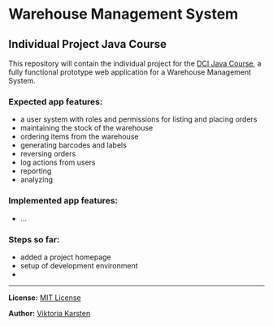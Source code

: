 # Warehouse Management System
## Individual Project Java Course

This repository will contain the individual project for the [DCI Java Course](https://digitalcareerinstitute.org/), a fully functional prototype web application for a Warehouse Management System.

### Expected app features:
- a user system with roles and permissions for listing and placing orders
- maintaining the stock of the warehouse
- ordering items from the warehouse
- generating barcodes and labels
- reversing orders
- log actions from users
- reporting
- analyzing

### Implemented app features:
- ...

### Steps so far:
- added a project homepage
- setup of development environment
- 
---

**License:**
[MIT License](LICENSE.txt)

**Author:** 
[Viktoria Karsten](https://github.com/vkarsten) 


